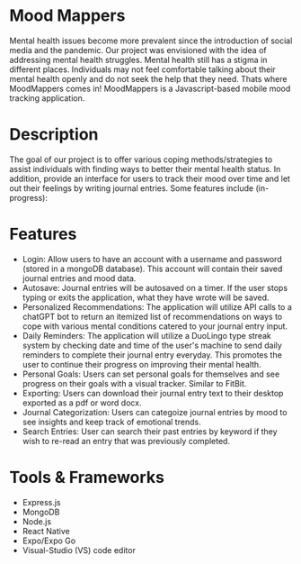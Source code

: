 # Mood Mappers
Mental health issues become more prevalent since the introduction of social media and the pandemic. Our project was envisioned with the idea of addressing mental health struggles. 
Mental health still has a stigma in different places. Individuals may not feel comfortable talking about their mental health openly and do not seek the help that they need. Thats where MoodMappers comes in! MoodMappers is a Javascript-based mobile mood tracking application.

# Description

The goal of our project is to offer various coping methods/strategies to assist individuals with finding ways to better their mental health status. In addition, provide an interface for users to track their mood over time and let out their feelings by writing journal entries. Some features include (in-progress):

# Features

* Login: Allow users to have an account with a username and password (stored in a mongoDB database). This account will contain their saved journal entries and mood data.
* Autosave: Journal entries will be autosaved on a timer. If the user stops typing or exits the application, what they have wrote will be saved.
* Personalized Recommendations: The application will utilize API calls to a chatGPT bot to return an itemized list of recommendations on ways to cope with various mental conditions catered to your journal entry input.
* Daily Reminders: The application will utilize a DuoLingo type streak system by checking date and time of the user's machine to send daily reminders to complete their journal entry everyday. This promotes the user to continue their progress on improving their mental health.
* Personal Goals: Users can set personal goals for themselves and see progress on their goals with a visual tracker. Similar to FitBit.
* Exporting: Users can download their journal entry text to their desktop exported as a pdf or word docx.
* Journal Categorization: Users can categoize journal entries by mood to see insights and keep track of emotional trends.
* Search Entries: User can search their past entries by keyword if they wish to re-read an entry that was previously completed.

# Tools & Frameworks
* Express.js
* MongoDB
* Node.js
* React Native
* Expo/Expo Go
* Visual-Studio (VS) code editor


